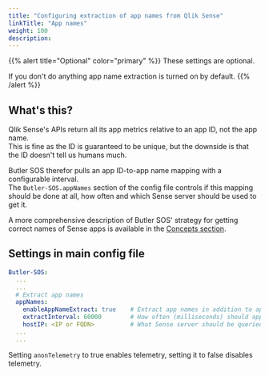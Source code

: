 ```yaml
---
title: "Configuring extraction of app names from Qlik Sense"
linkTitle: "App names"
weight: 100
description:
---
```


{{% alert title="Optional" color="primary" %}}
These settings are optional.

If you don't do anything app name extraction is turned on by default.
{{% /alert %}}

## What's this?

Qlik Sense's APIs return all its app metrics relative to an app ID, not the app name.  
This is fine as the ID is guaranteed to be unique, but the downside is that the ID doesn't tell us humans much.

Butler SOS therefor pulls an app ID-to-app name mapping with a configurable interval.  
The `Butler-SOS.appNames` section of the config file controls if this mapping should be done at all, how often and which Sense server should be used to get it.

A more comprehensive description of Butler SOS' strategy for getting correct names of Sense apps is available in the [Concepts section](/docs/concepts/apps/#app-names-are-tricky).

## Settings in main config file

```yaml
Butler-SOS:
  ...
  ...
  # Extract app names
  appNames: 
    enableAppNameExtract: true    # Extract app names in addition to app IDs (tue/false)?
    extractInterval: 60000        # How often (milliseconds) should app names be extracted?
    hostIP: <IP or FQDN>          # What Sense server should be queried for app names?
  ...
  ...
```

Setting `anonTelemetry` to true enables telemetry, setting it to false disables telemetry.
